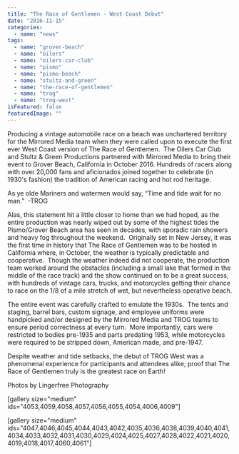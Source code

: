 ```yaml
---
title: "The Race of Gentlemen - West Coast Debut"
date: "2016-11-15"
categories: 
  - name: "news"
tags: 
  - name: "grover-beach"
  - name: "oilers"
  - name: "oilers-car-club"
  - name: "pismo"
  - name: "pismo-beach"
  - name: "stultz-and-green"
  - name: "the-race-of-gentlemen"
  - name: "trog"
  - name: "trog-west"
isFeatured: false
featuredImage: ""
---
```


Producing a vintage automobile race on a beach was unchartered territory for the Mirrored Media team when they were called upon to execute the first ever West Coast version of The Race of Gentlemen.  The Oilers Car Club and Stultz & Green Productions partnered with Mirrored Media to bring their event to Grover Beach, California in October 2016. Hundreds of racers along with over 20,000 fans and aficionados joined together to celebrate (in 1930's fashion) the tradition of American racing and hot rod heritage.

As ye olde Mariners and watermen would say, “Time and tide wait for no man.”  -TROG

Alas, this statement hit a little closer to home than we had hoped, as the entire production was nearly wiped out by some of the highest tides the Pismo/Grover Beach area has seen in decades, with sporadic rain showers and heavy fog throughout the weekend.  Originally set in New Jersey, it was the first time in history that The Race of Gentlemen was to be hosted in California where, in October, the weather is typically predictable and cooperative.  Though the weather indeed did not cooperate, the production team worked around the obstacles (including a small lake that formed in the middle of the race track) and the show continued on to be a great success, with hundreds of vintage cars, trucks, and motorcycles getting their chance to race on the 1/8 of a mile stretch of wet, but nevertheless operative beach.

The entire event was carefully crafted to emulate the 1930s.  The tents and staging, barrel bars, custom signage, and employee uniforms were handpicked and/or designed by the Mirrored Media and TROG teams to ensure period correctness at every turn.  More importantly, cars were restricted to bodies pre-1935 and parts predating 1953, while motorcycles were required to be stripped down, American made, and pre-1947.

Despite weather and tide setbacks, the debut of TROG West was a phenomenal experience for participants and attendees alike; proof that The Race of Gentlemen truly is the greatest race on Earth!

Photos by Lingerfree Photography

\[gallery size="medium" ids="4053,4059,4058,4057,4056,4055,4054,4006,4009"\]

\[gallery size="medium" ids="4047,4046,4045,4044,4043,4042,4035,4036,4038,4039,4040,4041,4034,4033,4032,4031,4030,4029,4024,4025,4027,4028,4022,4021,4020,4019,4018,4017,4060,4061"\]
